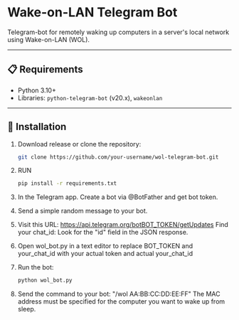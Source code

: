 # Wake-on-LAN Telegram Bot  

Telegram-bot for remotely waking up computers in a server's local network using Wake-on-LAN (WOL).  

---

## 📋 Requirements  
- Python 3.10+  
- Libraries: `python-telegram-bot` (v20.x), `wakeonlan`  

---

## 🚀 Installation  
1. Download release or clone the repository:
   ```bash
   git clone https://github.com/your-username/wol-telegram-bot.git
3. RUN
   ```bash  
   pip install -r requirements.txt
4. In the Telegram app. Create a bot via @BotFather and get bot token.

5. Send a simple random message to your bot.

6. Visit this URL:
   https://api.telegram.org/botBOT_TOKEN/getUpdates
   Find your chat_id: Look for the "id" field in the JSON response.
   
7. Open wol_bot.py in a text editor to replace BOT_TOKEN and your_chat_id with your actual token and actual your_chat_id

8. Run the bot:
   ```bash
   python wol_bot.py

9. Send the command to your bot:
"/wol AA:BB:CC:DD:EE:FF"
The MAC address must be specified for the computer you want to wake up from sleep.
